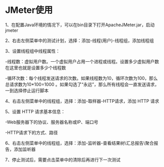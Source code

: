 # JMeter使用

1、在配置Java环境的情况下，可以在bin目录下打开ApacheJMeter.jar，启动jmeter

2、右击左侧菜单中的测试计划，选择：添加-线程(用户)-线程组，添加线程组

3、设置线程组中线程属性：

-线程数：虚拟用户数。一个虚拟用户占用一个进程或线程。设置多少虚拟用户数在这里也就是设置多少个线程数

-循环次数：每个线程发送请求的次数。如果线程数为10，循环次数为100，那么总请求数为10*100=1000 。如果勾选了“永远”，那么所有线程会一直发送请求，一到选择停止运行脚本

4、右击左侧菜单中的线程组，选择：添加-取样器-HTTP请求，添加 HTTP 请求

5、设置 HTTP 请求基本信息：

-Web服务器下的协议、服务器名称或IP、端口号

-HTTP请求下的方式、路径

6、右击左侧菜单中的线程组，选择：添加-监听器-查看结果树\汇总报告\聚合报告，添加监听器

7、停止测试后，需要点击菜单中的清除后再进行下一次测试